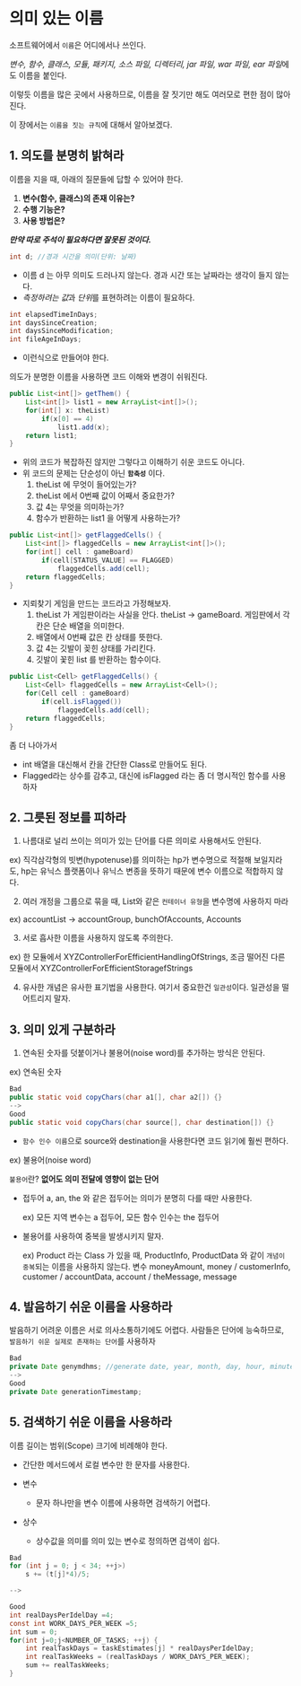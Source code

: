 # 의미 있는 이름

소프트웨어에서 `이름`은 어디에서나 쓰인다.

*변수, 함수, 클래스, 모듈, 패키지, 소스 파일, 디렉터리, jar 파일, war 파일, ear 파일*에도 이름을 붙인다.

이렇듯 이름을 많은 곳에서 사용하므로, 이름을 잘 짓기만 해도 여러모로 편한 점이 많아진다.

이 장에서는 `이름을 짓는 규칙`에 대해서 알아보겠다.

## 1. 의도를 분명히 밝혀라

이름을 지을 때, 아래의 질문들에 답할 수 있어야 한다.
1. **변수(함수, 클래스)의 존재 이유는?**
2. **수행 기능은?**
3. **사용 방법은?**

***만약 따로 주석이 필요하다면 잘못된 것이다.***

```java
int d; //경과 시간을 의미(단위: 날짜)
```
* 이름 d 는 아무 의미도 드러나지 않는다. 경과 시간 또는 날짜라는 생각이 들지 않는다.
* *측정하려는 값*과 *단위*를 표현하려는 이름이 필요하다.

```java
int elapsedTimeInDays;
int daysSinceCreation;
int daysSinceModification;
int fileAgeInDays;
```

* 이런식으로 만들어야 한다.

의도가 분명한 이름을 사용하면 코드 이해와 변경이 쉬워진다.

```java
public List<int[]> getThem() {
    List<int[]> list1 = new ArrayList<int[]>();
    for(int[] x: theList)
        if(x[0] == 4)
            list1.add(x);
    return list1;        
}
```

* 위의 코드가 복잡하진 않지만 그렇다고 이해하기 쉬운 코드도 아니다.
* 위 코드의 문제는 단순성이 아닌 **`함축성`** 이다.
  1. theList 에 무엇이 들어있는가?
  2. theList 에서 0번째 값이 어째서 중요한가?
  3. 값 4는 무엇을 의미하는가?
  4. 함수가 반환하는 list1 을 어떻게 사용하는가?
   
```java
public List<int[]> getFlaggedCells() {
    List<int[]> flaggedCells = new ArrayList<int[]>();
    for(int[] cell : gameBoard) 
        if(cell[STATUS_VALUE] == FLAGGED)
            flaggedCells.add(cell);
    return flaggedCells;
}
```

* 지뢰찾기 게임을 만드는 코드라고 가정해보자. 
  1. theList 가 게임판이라는 사실을 안다. theList -> gameBoard. 게임판에서 각 칸은 단순 배열을 의미한다.
  2. 배열에서 0번째 값은 칸 상태를 뜻한다.
  3. 값 4는 깃발이 꽂힌 상태를 가리킨다.
  4. 깃발이 꽃힌 list 를 반환하는 함수이다.

```java
public List<Cell> getFlaggedCells() {
    List<Cell> flaggedCells = new ArrayList<Cell>();
    for(Cell cell : gameBoard) 
        if(cell.isFlagged())
            flaggedCells.add(cell);
    return flaggedCells;
}
```
좀 더 나아가서

* int 배열을 대신해서 칸을 간단한 Class로 만들어도 된다.
* Flagged라는 상수를 감추고, 대신에 isFlagged 라는 좀 더 명시적인 함수를 사용하자

## 2. 그릇된 정보를 피하라

1. 나름대로 널리 쓰이는 의미가 있는 단어를 다른 의미로 사용해서도 안된다.

ex) 직각삼각형의 빗변(hypotenuse)를 의미하는 hp가 변수명으로 적절해 보일지라도, hp는 유닉스 플랫폼이나 유닉스 변종을 뜻하기 때문에 변수 이름으로 적합하지 않다.

2. 여러 개정을 그룹으로 묶을 때, List와 같은 `컨테이너 유형`을 변수명에 사용하지 마라

ex) accountList -> accountGroup, bunchOfAccounts, Accounts

3. 서로 흡사한 이름을 사용하지 않도록 주의한다. 

ex) 한 모듈에서 XYZControllerForEfficientHandlingOfStrings, 조금 떨어진 다른 모듈에서 XYZControllerForEfficientStoragefStrings

4. 유사한 개념은 유사한 표기법을 사용한다. 여기서 중요한건 `일관성`이다. 일관성을 떨어트리지 말자.

## 3. 의미 있게 구분하라

1. 연속된 숫자를 덧붙이거나 불용어(noise word)를 추가하는 방식은 안된다.

ex) 연속된 숫자

```java
Bad
public static void copyChars(char a1[], char a2[]) {}
-->
Good 
public static void copyChars(char source[], char destination[]) {}
```

* `함수 인수 이름`으로 source와 destination을 사용한다면 코드 읽기에 훨씬 편하다.

ex) 불용어(noise word)

`불용어`란? **없어도 의미 전달에 영향이 없는 단어**

* 접두어 a, an, the 와 같은 접두어는 의미가 분명히 다를 때만 사용한다.
  
  ex) 모든 지역 변수는 a 접두어, 모든 함수 인수는 the 접두어

* 불용어를 사용하여 중복을 발생시키지 말자.
  
  ex) Product 라는 Class 가 있을 때, ProductInfo, ProductData 와 같이 `개념이 중복`되는 이름을 사용하지 않는다. 변수 moneyAmount, money / customerInfo, customer / accountData, account / theMessage, message

## 4. 발음하기 쉬운 이름을 사용하라

발음하기 어려운 이름은 서로 의사소통하기에도 어렵다. 사람들은 단어에 능숙하므로, `발음하기 쉬운 실제로 존재하는 단어`를 사용하자

```java
Bad
private Date genymdhms; //generate date, year, month, day, hour, minute, second
-->
Good
private Date generationTimestamp;
```

## 5. 검색하기 쉬운 이름을 사용하라

이름 길이는 범위(Scope) 크기에 비례해야 한다. 
* 간단한 메서드에서 로컬 변수만 한 문자를 사용한다.

* 변수 
  * 문자 하나만을 변수 이름에 사용하면 검색하기 어렵다.

* 상수
  * 상수값을 의미를 의미 있는 변수로 정의하면 검색이 쉽다. 

```java
Bad
for (int j = 0; j < 34; ++j>)
    s += (t[j]*4)/5;

-->

Good
int realDaysPerIdelDay =4;
const int WORK_DAYS_PER_WEEK =5;
int sum = 0;
for(int j=0;j<NUMBER_OF_TASKS; ++j) {
    int realTaskDays = taskEstimates[j] * realDaysPerIdelDay;
    int realTaskWeeks = (realTaskDays / WORK_DAYS_PER_WEEK);
    sum += realTaskWeeks;
} 
```







